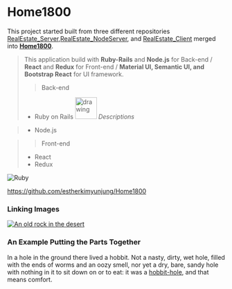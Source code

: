 # Home1800

  This project started built from three different repositories [RealEstate_Server](https://github.com/estherkimyunjung/RealEstate_Server),[RealEstate_NodeServer](https://github.com/estherkimyunjung/RealEstate_NodeServer), and [RealEstate_Client](https://github.com/estherkimyunjung/RealEstate_Client) merged into **[Home1800](https://github.com/estherkimyunjung/Home1800)**.


> This application build with **Ruby-Rails** and **Node.js** for Back-end / **React** and **Redux** for Front-end / **Material UI, Semantic UI, and Bootstrap React** for UI framework.
>> Back-end
> - Ruby on Rails <img src="https://lh3.googleusercontent.com/proxy/QJn2ggCCDRZTXfVbWzeR0KSRULOyrLLMcLfC-dEkQxHNkFnu_0Pqv6yUIrj0VJ4p4Ds_W4_tC-KE-wwGjI6uBFYOqq_fF39l2Trlqeh3v09kKso6ucnPe0200xfPFpk6" alt="drawing" width="50"/>
*Descriptions*

> - Node.js

>> Front-end
> - React
> - Redux
  
  
  ![Ruby](https://w0.pngwave.com/png/184/765/web-development-ruby-on-rails-programming-language-programmer-ruby-png-clip-art-thumbnail.png)


  <https://github.com/estherkimyunjung/Home1800>

  ### Linking Images ###
  [![An old rock in the desert](/assets/images/shiprock.jpg "Shiprock, New Mexico by Beau Rogers")](https://www.flickr.com/photos/beaurogers/31833779864/in/photolist-Qv3rFw-34mt9F-a9Cmfy-5Ha3Zi-9msKdv-o3hgjr-hWpUte-4WMsJ1-KUQ8N-deshUb-vssBD-6CQci6-8AFCiD-zsJWT-nNfsgB-dPDwZJ-bn9JGn-5HtSXY-6CUhAL-a4UTXB-ugPum-KUPSo-fBLNm-6CUmpy-4WMsc9-8a7D3T-83KJev-6CQ2bK-nNusHJ-a78rQH-nw3NvT-7aq2qf-8wwBso-3nNceh-ugSKP-4mh4kh-bbeeqH-a7biME-q3PtTf-brFpgb-cg38zw-bXMZc-nJPELD-f58Lmo-bXMYG-bz8AAi-bxNtNT-bXMYi-bXMY6-bXMYv)

  ### An Example Putting the Parts Together ###
In a hole in the ground there lived a hobbit. Not a nasty, dirty, wet hole, filled with the ends
of worms and an oozy smell, nor yet a dry, bare, sandy hole with nothing in it to sit down on or to
eat: it was a [hobbit-hole][1], and that means comfort.

[1]: <https://en.wikipedia.org/wiki/Hobbit#Lifestyle> "Hobbit lifestyles"
